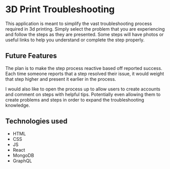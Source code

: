 # 3D Print Troubleshooting

This application is meant to simplify the vast troubleshooting process required in 3d printing. Simply select the problem that you are experiencing and follow the steps as they are presented. Some steps will have photos or useful links to help you understand or complete the step properly.

## Future Features

The plan is to make the step process reactive based off reported success. Each time someone reports that a step resolved their issue, it would weight that step higher and present it earlier in the process.

I would also like to open the process up to allow users to create accounts and comment on steps with helpful tips. Potentially even allowing them to create problems and steps in order to expand the troubleshooting knowledge.

## Technologies used
* HTML
* CSS
* JS
* React
* MongoDB
* GraphQL
